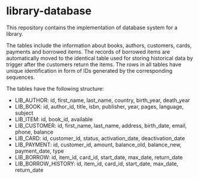 # library-database
This repository contains the implementation of database system for a library.<br/>

The tables include the information about books, authors, customers, cards, payments and borrowed items. The records of borrowed items are automatically moved to the identical table used for storing historical data by trigger after the customers return the items. The rows in all tables have unique identification in form of IDs generated by the corresponding sequences.<br/>

The tables have the following structure:<br/>
* LIB_AUTHOR: id, first_name, last_name, country, birth_year, death_year
* LIB_BOOK: id, author_id, title, isbn, publisher, year, pages, language, subject
* LIB_ITEM: id, book_id, available
* LIB_CUSTOMER: id, first_name, last_name, address, birth_date, email, phone, balance
* LIB_CARD: id, customer_id, status, activation_date, deactivation_date
* LIB_PAYMENT: id, customer_id, amount, balance_old, balance_new, payment_date, type
* LIB_BORROW: id, item_id, card_id, start_date, max_date, return_date
* LIB_BORROW_HISTORY: id, item_id, card_id, start_date, max_date, return_date
